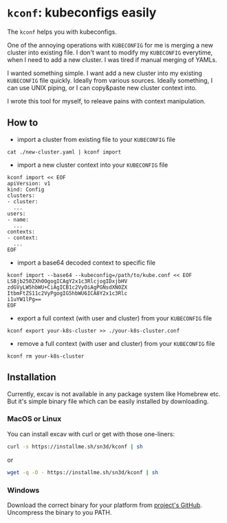 # `kconf`: kubeconfigs easily

The `kconf` helps you with kubeconfigs. 

One of the annoying operations with `KUBECONFIG` for me is merging a new cluster
into existing file. I don't want to modify my `KUBECONFIG` everytime, when I 
need to add a new cluster. I was tired if manual merging of YAMLs.

I wanted something simple. I want add a new cluster into my existing 
`KUBECONFIG` file quickly. Ideally from various sources. Ideally something, I 
can use UNIX piping, or I can copy&paste new cluster context into.

I wrote this tool for myself, to releave pains with context manipulation.

## How to

- import a cluster from existing file to your `KUBECONFIG` file

```
cat ./new-cluster.yaml | kconf import 
```

- import a new cluster context into your `KUBECONFIG` file

```
kconf import << EOF
apiVersion: v1
kind: Config
clusters:
- cluster:
  ...
users:
- name:
  ...
contexts:
- context: 
  ...
EOF
```

- import a base64 decoded context to specific file

```
kconf import --base64 --kubeconfig=/path/to/kube.conf << EOF
LSBjb250ZXh0OgogICAgY2x1c3RlcjogIDxjbHV
zdGVyLW5hbWU+CiAgICB1c2VyOiAgPGNsdXN0ZX
ItbmFtZS11c2VyPgogIG5hbWU6ICA8Y2x1c3Rlc
i1uYW1lPg==
EOF
```

- export a full context (with user and cluster) from your `KUBECONFIG` file

```
kconf export your-k8s-cluster >> ./your-k8s-cluster.conf
```

- remove a full context (with user and cluster) from your
`KUBECONFIG` file

```
kconf rm your-k8s-cluster
```

## Installation

Currently, excav is not available in any package system like Homebrew etc. 
But it's simple binary file which can be easily installed by downloading.

### MacOS or Linux

You can install excav with curl or get with those one-liners:

```bash
curl -s https://installme.sh/sn3d/kconf | sh
```

or 

```bash
wget -q -O - https://installme.sh/sn3d/kconf | sh
```

### Windows

Download the correct binary for your platform from [project's GitHub](https://github.com/sn3d/kconf/releases/). 
Uncompress the binary to you PATH.
